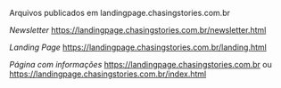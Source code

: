 Arquivos publicados em landingpage.chasingstories.com.br

*Newsletter* https://landingpage.chasingstories.com.br/newsletter.html

*Landing Page* https://landingpage.chasingstories.com.br/landing.html

*Página com informações* https://landingpage.chasingstories.com.br ou https://landingpage.chasingstories.com.br/index.html
